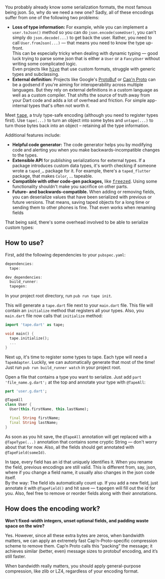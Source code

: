 You probably already know some serialization formats, the most famous being json. So, why do we need a new one?
Sadly, all of these encodings suffer from one of the following two problems:

* **Loss of type information:** For example, while you can implement a `user.toJson()` method so you can do `json.encode(someUser)`, you can't simply do `json.decode(...)` to get back the user. Rather, you need to call `User.fromJson(...)` — that means you need to know the type up-front.  
  This can be especially tricky when dealing with dynamic typing — good luck trying to parse some json that is either a `User` or a `FancyUser` without writing some complicated logic.  
  Even projects like [<kbd>hive</kbd>](https://pub.dev/packages/hive) that use custom formats, struggle with generic types and subclassing.
* **External definition:** Projects like Google's [ProtoBuf](https://developers.google.com/protocol-buffers) or [Cap'n Proto](https://capnproto.org/) can be a godsend if you're aiming for interoperability across multiple languages. But they rely on external definitions in a custom language as well as a custom compiler. That shifts the source of truth away from your Dart code and adds a lot of overhead and friction. For simple app-internal types that's often not worth it.

Meet [<kbd>tape</kbd>](https://pub.dev/packages/tape), a truly type-safe encoding (although you need to register types first).
Use `tape(...)` to turn an object into some bytes and `untape(...)` to turn those bytes back into an object – retaining all the type information.

Additional features include:

* **Helpful code generator:** The code generator helps you by modifying code and alerting you when you make backwards-incompatible changes to the types.
* **Extensible API** for publishing serializations for external types. If a package introduces custom data types, it's worth checking if someone wrote a `taped_…` package for it. For example, there's a `taped_flutter` package, that makes `Color`, … tapeable.
* **Compatible with other code-gen packages,** like [<kbd>freezed</kbd>](https://pub.dev/packages/freezed). Using some functionality shouldn't make you sacrifice on other parts.
* **Future- and backwards-compatible.** When adding or removing fields, you can deserialize values that have been serialized with previous or future versions. That means, saving taped objects for a long time or sending them to other phones is fine.
  That even works when renaming fields

That being said, there's some overhead involved to be able to serialize custom types:

## How to use?

First, add the following dependencies to your `pubspec.yaml`:

```dart
dependencies:
  tape:

dev_dependencies:
  build_runner:
  tapegen:
```

In your project root directory, run `pub run tape init`.

This will generate a `tape.dart` file next to your `main.dart` file. This file will contain an `initialize` method that registers all your types.
Also, you `main.dart` file now calls that `initialize` method:

```dart
import 'tape.dart' as tape;

void main() {
  tape.initialize();
  ...
}
```

Next up, it's time to register some types to tape. Each type will need a `TapeAdapter`. Luckily, we can automatically generate that most of the time! Just run `pub run build_runner watch` in your project root.

Open a file that contains a type you want to serialize. Just add `part 'file_name.g.dart';` at the top and annotate your type with `@TapeAll`:

```dart
part 'user.g.dart';

@TapeAll
class User {
  User(this.firstName, this.lastName);

  final String firstName;
  final String lastName;
}
```

As soon as you hit save, the `@TapeAll` annotation will get replaced with a `@TapeType(...)` annotation that contains some cryptic String — don't worry about that for now. Also, all the fields should get annotated with `@TapeField(someId)`.

In tape, every field has an id that uniquely identifies it. When you rename the field, previous encodings are still valid. This is different from, say, json, where if you change a field name, it usually also changes in the json code itself.  
By the way: The field ids automatically count up. If you add a new field, just annotate it with `@TapeField()` and hit save — <kbd>tapegen</kbd> will fill out the id for you.
Also, feel free to remove or reorder fields along with their annotations.


## How does the encoding work?

**Won’t fixed-width integers, unset optional fields, and padding waste space on the wire?**

Yes. However, since all these extra bytes are zeros, when bandwidth matters, we can apply an extremely fast Cap’n-Proto-specific compression scheme to remove them. Cap’n Proto calls this “packing” the message; it achieves similar (better, even) message sizes to protobuf encoding, and it’s still faster.

When bandwidth really matters, you should apply general-purpose compression, like zlib or LZ4, regardless of your encoding format.
